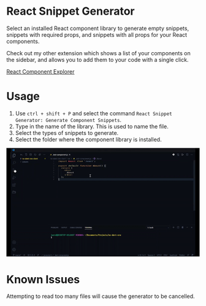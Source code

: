 # React Snippet Generator

Select an installed React component library to generate empty snippets, snippets with required props, and snippets with all props for your React components.

Check out my other extension which shows a list of your components on the sidebar, and allows you to add them to your code with a single click.

[React Component Explorer](https://marketplace.visualstudio.com/items?itemName=ObsessiveCoder.react-component-explorer)

# Usage

1. Use `ctrl + shift + P` and select the command `React Snippet Generator: Generate Component Snippets`.
2. Type in the name of the library. This is used to name the file.
3. Select the types of snippets to generate.
4. Select the folder where the component library is installed.

![Alt Text](./screenCapture.gif)

# Known Issues

Attempting to read too many files will cause the generator to be cancelled.
